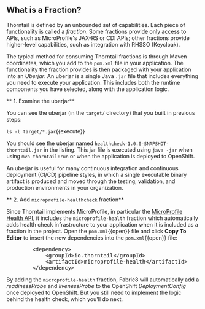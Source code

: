 ## What is a Fraction?

Thorntail is defined by an unbounded set of capabilities. Each piece of functionality is called a _fraction_.
Some fractions provide only access to APIs, such as MicroProfile's JAX-RS or CDI APIs; other fractions provide higher-level capabilities,
such as integration with RHSSO (Keycloak).

The typical method for consuming Thorntail fractions is through Maven coordinates, which you add to the `pom.xml`
file in your application. The functionality the fraction provides is then packaged with your application into an
_Uberjar_.  An uberjar is a single Java `.jar` file that includes everything you need to execute your application.
This includes both the runtime components you have selected, along with the application logic.

** 1. Examine the uberjar**

You can see the uberjar (in the `target/` directory) that you built in previous steps:

```ls -l target/*.jar```{{execute}}
            
You should see the uberjar named `healthcheck-1.0.0-SNAPSHOT-thorntail.jar` in the listing. This jar file is executed
using `java -jar` when using `mvn thorntail:run` or when the application is deployed to OpenShift.

An uberjar is useful for many continuous integration and continuous deployment (CI/CD) pipeline styles,
in which a single executable binary artifact is produced and moved through the testing, validation, and
production environments in your organization.
            
** 2. Add `microprofile-healthcheck` fraction**

Since Thorntail implements MicroProfile, in particular the [MicroProfile Health API](https://microprofile.io/project/eclipse/microprofile-health), it includes the `microprofile-health` fraction which automatically adds health check infrastructure to your
application when it is included as a fraction in the project. Open the `pom.xml`{{open}} file and click **Copy To Editor** to insert the new dependencies
into the `pom.xml`{{open}} file:

<pre class="file" data-filename="pom.xml" data-target="insert" data-marker="<!-- Add microprofile health check fraction -->">
        &lt;dependency&gt;
            &lt;groupId&gt;io.thorntail&lt;/groupId&gt;
            &lt;artifactId&gt;microprofile-health&lt;/artifactId&gt;
        &lt;/dependency&gt;
</pre>


By adding the `microprofile-health` fraction, Fabric8 will automatically add a _readinessProbe_ and _livenessProbe_ to the OpenShift
_DeploymentConfig_ once deployed to OpenShift. But you still need to implement the logic behind
the health check, which you'll do next.

